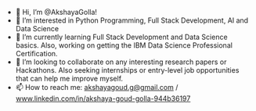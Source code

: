 - 👋 Hi, I’m @AkshayaGolla!
- 👀 I’m interested in Python Programming, Full Stack Development, AI and Data Science
- 🌱 I’m currently learning Full Stack Development and Data Science basics. Also, working on getting the IBM Data Science Professional Certification.
- 💞️ I’m looking to collaborate on any interesting research papers or Hackathons. Also seeking internships or entry-level job opportunities that can help me improve myself.
- 📫 How to reach me: akshayagoud.g@gmail.com / www.linkedin.com/in/akshaya-goud-golla-944b36197


<!---
AKSHAYA1414/AKSHAYA1414 is a ✨ special ✨ repository because its `README.md` (this file) appears on your GitHub profile.
You can click the Preview link to take a look at your changes.
--->
